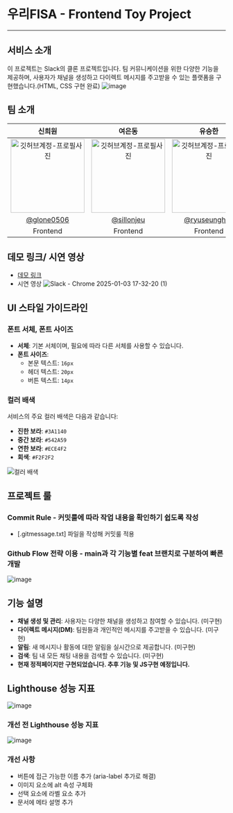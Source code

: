 # 우리FISA - Frontend Toy Project
---

## 서비스 소개
이 프로젝트는 Slack의 클론 프로젝트입니다. 팀 커뮤니케이션을 위한 다양한 기능을 제공하며, 사용자가 채널을 생성하고 다이렉트 메시지를 주고받을 수 있는 플랫폼을 구현했습니다.(HTML, CSS 구현 완료)
![image](https://github.com/user-attachments/assets/842b4b4b-f2a1-47c8-a6f8-db6640cf6113)

## 팀 소개
|      신희원       |          여은동         |       유승한        |                                                                                            
| :------------------------------------------------------------------------------: | :---------------------------------------------------------------------------------------------------------------------------------------------------: | :---------------------------------------------------------------------------------------------------------------------------------------------------------------------------------------------------: |
|   <img src="https://avatars.githubusercontent.com/u/104755384?v=4" width="170" alt="깃허브계정-프로필사진"> |                 <img src="https://avatars.githubusercontent.com/u/59414536?v=4" width="170" alt="깃허브계정-프로필사진">   |                 <img src="https://avatars.githubusercontent.com/u/106146847?v=4" width="170" alt="깃허브계정-프로필사진">  |
|   [@glone0506](https://github.com/glone0506)   |    [@sillonjeu](https://github.com/sillonjeu)  | [@ryuseunghan](https://github.com/ryuseunghan)  |
| Frontend | Frontend | Frontend |

## 데모 링크/ 시연 영상
- [데모 링크](https://woorifisa-service-dev-4th.github.io/frontend-1st-slack/src/main-page.html)
- 시연 영상
![Slack - Chrome 2025-01-03 17-32-20 (1)](https://github.com/user-attachments/assets/702193e6-ebfa-4555-a04d-4a693ec30e71)

## UI 스타일 가이드라인

### 폰트 서체, 폰트 사이즈
- **서체**: 기본 서체이며, 필요에 따라 다른 서체를 사용할 수 있습니다.
- **폰트 사이즈**: 
  - 본문 텍스트: `16px`
  - 헤더 텍스트: `20px`
  - 버튼 텍스트: `14px`

### 컬러 배색
서비스의 주요 컬러 배색은 다음과 같습니다:
- **진한 보라**: `#3A1140`
- **중간 보라**: `#542A59`
- **연한 보라**: `#ECE4F2`
- **회색**: `#F2F2F2`

![컬러 배색](https://github.com/user-attachments/assets/6776a4bc-e041-4422-abce-6ff101ad8433)

## 프로젝트 룰

### Commit Rule - 커밋룰에 따라 작업 내용을 확인하기 쉽도록 작성
- [.gitmessage.txt] 파일을 작성해 커밋룰 적용

### Github Flow 전략 이용 - main과 각 기능별 feat 브랜치로 구분하여 빠른 개발
![image](https://github.com/user-attachments/assets/0f69f9a1-6e1d-4dda-95b6-4bd315c2c561)


## 기능 설명

- **채널 생성 및 관리**: 사용자는 다양한 채널을 생성하고 참여할 수 있습니다. (미구현)
- **다이렉트 메시지(DM)**: 팀원들과 개인적인 메시지를 주고받을 수 있습니다. (미구현)
- **알림**: 새 메시지나 활동에 대한 알림을 실시간으로 제공합니다. (미구현)
- **검색**: 팀 내 모든 채팅 내용을 검색할 수 있습니다. (미구현)
- **현재 정적페이지만 구현되었습니다. 추후 기능 및 JS구현 예정입니다.**

## Lighthouse 성능 지표

![image](https://github.com/user-attachments/assets/917108ac-f051-4fdc-a56c-f200fcdb59e9)

### 개선 전 Lighthouse 성능 지표

![image](https://github.com/user-attachments/assets/94053249-a86a-4c09-874f-95f0be368a01)

### 개선 사항
- 버튼에 접근 가능한 이름 추가 (aria-label 추가로 해결)
- 이미지 요소에 alt 속성 구체화
- 선택 요소에 라벨 요소 추가
- 문서에 메타 설명 추가
